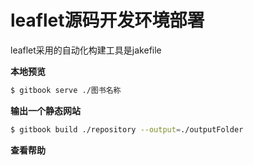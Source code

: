 leaflet源码开发环境部署
====

leaflet采用的自动化构建工具是jakefile

**本地预览**

```bash
$ gitbook serve ./图书名称
```

**输出一个静态网站**

```bash
$ gitbook build ./repository --output=./outputFolder
```

**查看帮助**

```bash

```
